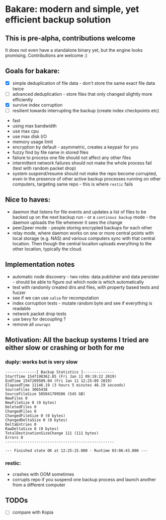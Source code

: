 # Bakare: modern and simple, yet efficient backup solution

## This is pre-alpha, contributions welcome

It does not even have a standalone binary yet, but the engine looks promising.
Contributions are welcome :)

## Goals for bakare:

- [x] simple deduplication of file data - don't store the same exact file data twice
- [ ] advanced deduplication - store files that only changed slightly more efficiently
- [x] survive index corruption
- [ ] resilient towards interrupting the backup (create index checkpoints etc)
- fast
- using max bandwidth
- use max cpu
- use max disk I/O
- memory usage limit
- encryption by default - asymmetric, creates a keypair for you
- fuzzy find by file name in stored files
- failure to process one file should not affect any other files
- intermittent network failures should not make the whole process fail (test with random packet drop)
- system suspend/resume should not make the repo become corrupted, even in the presence of other active backup processes running on other computers, targeting same repo - this is where `restic` fails

## Nice to haves:

- daemon that listens for file events and updates a list of files to be backed up on the next backup run - or a `continous backup` mode - the daemon uploads the file whenever it sees the change
- peer2peer mode - people storing encrypted backups for each other
- relay mode, where daemon works on one or more central points with local storage (e.g. NAS) and various computers sync with that central location. Then though the central locaiton uploads everything to the other location, typically the cloud.

## Implementation notes

- automatic node discovery - two roles: data publisher and data persister - should be able to figure out which node is which automatically
- test with randomly created dirs and files, with property based tests and fuzzer
- see if we can use `salsa` for recomputation
- index corruption tests - mutate random byte and see if everything is readable
- network packet drop tests
- use bevy for decoupling ?
- remove all `unwraps`

## Motivation: All the backup systems I tried are either slow or crashing or both for me

### duply: works but is very slow

```text
--------------[ Backup Statistics ]--------------
StartTime 1547198362.85 (Fri Jan 11 09:19:22 2019)
EndTime 1547209509.04 (Fri Jan 11 12:25:09 2019)
ElapsedTime 11146.19 (3 hours 5 minutes 46.19 seconds)
SourceFiles 3065438
SourceFileSize 585041709586 (545 GB)
NewFiles 0
NewFileSize 0 (0 bytes)
DeletedFiles 0
ChangedFiles 0
ChangedFileSize 0 (0 bytes)
ChangedDeltaSize 0 (0 bytes)
DeltaEntries 0
RawDeltaSize 0 (0 bytes)
TotalDestinationSizeChange 111 (111 bytes)
Errors 0
-------------------------------------------------

--- Finished state OK at 12:25:15.000 - Runtime 03:06:43.000 ---
```

### restic:

- crashes with OOM sometimes
- corrupts repo if you suspend one backup process and launch another from a different computer

## TODOs

- [ ] compare with Kopia
